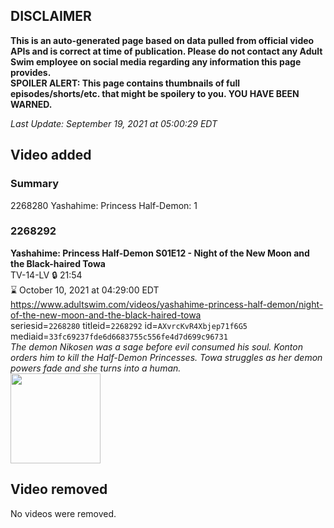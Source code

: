 ## DISCLAIMER
**This is an auto-generated page based on data pulled from official video APIs and is correct at time of publication. Please do not contact any Adult Swim employee on social media regarding any information this page provides.**  
**SPOILER ALERT: This page contains thumbnails of full episodes/shorts/etc. that might be spoilery to you. YOU HAVE BEEN WARNED.**  

_Last Update: September 19, 2021 at 05:00:29 EDT_
## Video added
### Summary
2268280 Yashahime: Princess Half-Demon: 1  
### 2268292
**Yashahime: Princess Half-Demon S01E12 - Night of the New Moon and the Black-haired Towa**  
TV-14-LV 🔒 21:54  
⌛ October 10, 2021 at 04:29:00 EDT  
https://www.adultswim.com/videos/yashahime-princess-half-demon/night-of-the-new-moon-and-the-black-haired-towa  
seriesid=`2268280` titleid=`2268292` id=`AXvrcKvR4Xbjep71f6G5` mediaid=`33fc69237fde6d6683755c556fe4d7d699c96731`  
_The demon Nikosen was a sage before evil consumed his soul. Konton orders him to kill the Half-Demon Princesses. Towa struggles as her demon powers fade and she turns into a human._  
<a href="https://media.cdn.adultswim.com/uploads/20210916/thumbnails/2_219161252304-YashahimePrincessHalfDemon_112_NightOfTheNewMoonAndTheBlackHairedTowa.png"><img src="https://media.cdn.adultswim.com/uploads/20210916/thumbnails/2_219161252304-YashahimePrincessHalfDemon_112_NightOfTheNewMoonAndTheBlackHairedTowa.png" height="144px" /></a>
## Video removed
No videos were removed.  
